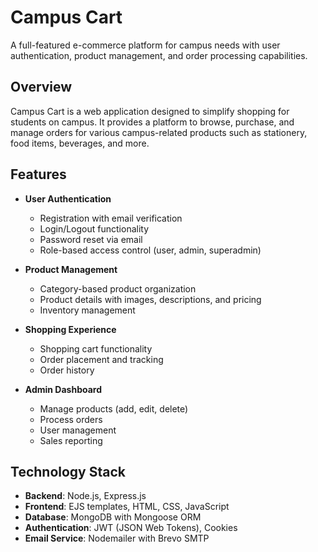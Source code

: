 # Campus Cart

A full-featured e-commerce platform for campus needs with user authentication, product management, and order processing capabilities.

## Overview

Campus Cart is a web application designed to simplify shopping for students on campus. It provides a platform to browse, purchase, and manage orders for various campus-related products such as stationery, food items, beverages, and more.

## Features

- **User Authentication**
  - Registration with email verification
  - Login/Logout functionality
  - Password reset via email
  - Role-based access control (user, admin, superadmin)

- **Product Management**
  - Category-based product organization
  - Product details with images, descriptions, and pricing
  - Inventory management

- **Shopping Experience**
  - Shopping cart functionality
  - Order placement and tracking
  - Order history

- **Admin Dashboard**
  - Manage products (add, edit, delete)
  - Process orders
  - User management
  - Sales reporting

## Technology Stack

- **Backend**: Node.js, Express.js
- **Frontend**: EJS templates, HTML, CSS, JavaScript
- **Database**: MongoDB with Mongoose ORM
- **Authentication**: JWT (JSON Web Tokens), Cookies
- **Email Service**: Nodemailer with Brevo SMTP
